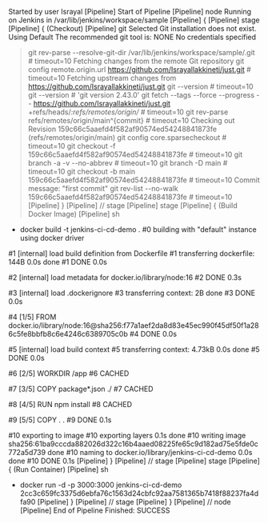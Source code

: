 Started by user Israyal
[Pipeline] Start of Pipeline
[Pipeline] node
Running on Jenkins in /var/lib/jenkins/workspace/sample
[Pipeline] {
[Pipeline] stage
[Pipeline] { (Checkout)
[Pipeline] git
Selected Git installation does not exist. Using Default
The recommended git tool is: NONE
No credentials specified
 > git rev-parse --resolve-git-dir /var/lib/jenkins/workspace/sample/.git # timeout=10
Fetching changes from the remote Git repository
 > git config remote.origin.url https://github.com/Israyallakkineti/just.git # timeout=10
Fetching upstream changes from https://github.com/Israyallakkineti/just.git
 > git --version # timeout=10
 > git --version # 'git version 2.43.0'
 > git fetch --tags --force --progress -- https://github.com/Israyallakkineti/just.git +refs/heads/*:refs/remotes/origin/* # timeout=10
 > git rev-parse refs/remotes/origin/main^{commit} # timeout=10
Checking out Revision 159c66c5aaefd4f582af90574ed54248841873fe (refs/remotes/origin/main)
 > git config core.sparsecheckout # timeout=10
 > git checkout -f 159c66c5aaefd4f582af90574ed54248841873fe # timeout=10
 > git branch -a -v --no-abbrev # timeout=10
 > git branch -D main # timeout=10
 > git checkout -b main 159c66c5aaefd4f582af90574ed54248841873fe # timeout=10
Commit message: "first commit"
 > git rev-list --no-walk 159c66c5aaefd4f582af90574ed54248841873fe # timeout=10
[Pipeline] }
[Pipeline] // stage
[Pipeline] stage
[Pipeline] { (Build Docker Image)
[Pipeline] sh
+ docker build -t jenkins-ci-cd-demo .
#0 building with "default" instance using docker driver

#1 [internal] load build definition from Dockerfile
#1 transferring dockerfile: 144B 0.0s done
#1 DONE 0.0s

#2 [internal] load metadata for docker.io/library/node:16
#2 DONE 0.3s

#3 [internal] load .dockerignore
#3 transferring context: 2B done
#3 DONE 0.0s

#4 [1/5] FROM docker.io/library/node:16@sha256:f77a1aef2da8d83e45ec990f45df50f1a286c5fe8bbfb8c6e4246c6389705c0b
#4 DONE 0.0s

#5 [internal] load build context
#5 transferring context: 4.73kB 0.0s done
#5 DONE 0.0s

#6 [2/5] WORKDIR /app
#6 CACHED

#7 [3/5] COPY package*.json ./
#7 CACHED

#8 [4/5] RUN npm install
#8 CACHED

#9 [5/5] COPY . .
#9 DONE 0.1s

#10 exporting to image
#10 exporting layers 0.1s done
#10 writing image sha256:61ba9cccda882026d322c16b4aaed08225fe65c9d182ad75e5fde0c772a5d739 done
#10 naming to docker.io/library/jenkins-ci-cd-demo 0.0s done
#10 DONE 0.1s
[Pipeline] }
[Pipeline] // stage
[Pipeline] stage
[Pipeline] { (Run Container)
[Pipeline] sh
+ docker run -d -p 3000:3000 jenkins-ci-cd-demo
2cc3c659fc3375d6ebfa76c1563d24cbfc92aa7581365b7418f88237fa4dfa90
[Pipeline] }
[Pipeline] // stage
[Pipeline] }
[Pipeline] // node
[Pipeline] End of Pipeline
Finished: SUCCESS
